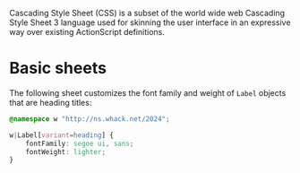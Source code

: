 Cascading Style Sheet (CSS) is a subset of the world wide web Cascading Style Sheet 3 language used for skinning the user interface in an expressive way over existing ActionScript definitions.

# Basic sheets

The following sheet customizes the font family and weight of `Label` objects that are heading titles:

```css
@namespace w "http://ns.whack.net/2024";

w|Label[variant=heading] {
    fontFamily: segoe ui, sans;
    fontWeight: lighter;
}
```